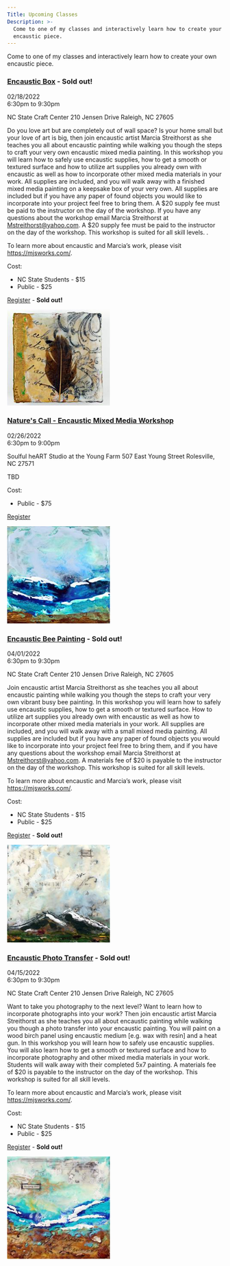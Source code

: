 ```yaml
---
Title: Upcoming Classes
Description: >-
  Come to one of my classes and interactively learn how to create your own
  encaustic piece.
---
```


Come to one of my classes and interactively learn how to create your own encaustic piece.

<div class="event">

  <h3 class="eventTitle">

  [Encaustic Box](https://reporter.ncsu.edu/link/instanceview?courseID=DASA-CRAFTS-MIXED-40&deptName=DASA&instanceID=000008)  - <b>Sold out!</b>

  </h3>

  <div class="eventInfo">

  <div class="eventSideBar">

  02/18/2022  
  6:30pm to 9:30pm

  NC State Craft Center
  210 Jensen Drive
  Raleigh, NC  27605 

  </div>

  <div class="eventDetails">

Do you love art but are completely out of wall space? Is your home small but your love of art is big, then join encaustic artist Marcia Streithorst as she teaches you all about encaustic painting while walking you though the steps to craft your very own encaustic mixed media painting. In this workshop you will learn how to safely use encaustic supplies, how to get a smooth or textured surface and how to utilize art supplies you already own with encaustic as well as how to incorporate other mixed media materials in your work. All supplies are included, and you will walk away with a finished mixed media painting on a keepsake box of your very own. All supplies are included but if you have any paper of found objects you would like to incorporate into your project feel free to bring them. A $20 supply fee must be paid to the instructor on the day of the workshop. If you have any questions about the workshop email Marcia Streithorst at Mstreithorst@yahoo.com. A $20 supply fee must be paid to the instructor on the day of the workshop. This workshop is suited for all skill levels. .

To learn more about encaustic and Marcia’s work, please visit https://mjsworks.com/.

Cost:
 - NC State Students - $15
 - Public - $25

[Register](https://reporter.ncsu.edu/link/instanceview?courseID=DASA-CRAFTS-MIXED-40&deptName=DASA&instanceID=000008)  - <b>Sold out!</b>

  <div class="eventPic">

  ![Painting](/assets/paintings/img_6975_1-thumbnail.jpg)

  </div>  

  </div>

  </div>

</div>

<div class="event">

  <h3 class="eventTitle">

  [Nature's Call - Encaustic Mixed Media Workshop](https://deborahsoulfulheart.com/product/encaustic-painting-using-nature-with-marcia-streithorst-february-26th/)

  </h3>

  <div class="eventInfo">

  <div class="eventSideBar">

  02/26/2022  
  6:30pm to 9:00pm

  Soulful heART Studio at the Young Farm
  507 East Young Street
  Rolesville, NC 27571 

  </div>

  <div class="eventDetails">

TBD

Cost:
 - Public - $75

[Register](https://deborahsoulfulheart.com/product/encaustic-painting-using-nature-with-marcia-streithorst-february-26th/)

  <div class="eventPic">

  ![Painting](/assets/paintings/img_6966_1-thumbnail.jpg)

  </div>  

  </div>

  </div>

</div>

<div class="event">

  <h3 class="eventTitle">

  [Encaustic Bee Painting](https://reporter.ncsu.edu/link/instanceview?courseID=DASA-CRAFTS-MIXED-41&deptName=DASA&instanceID=000012) - <b>Sold out!</b>

  </h3>

  <div class="eventInfo">

  <div class="eventSideBar">

  04/01/2022  
  6:30pm to 9:30pm

  NC State Craft Center
  210 Jensen Drive
  Raleigh, NC  27605 

  </div>

  <div class="eventDetails">

Join encaustic artist Marcia Streithorst as she teaches you all about encaustic painting while walking you though the steps to craft your very own vibrant busy bee painting. In this workshop you will learn how to safely use encaustic supplies, how to get a smooth or textured surface. How to utilize art supplies you already own with encaustic as well as how to incorporate other mixed media materials in your work. All supplies are included, and you will walk away with a small mixed media painting. All supplies are included but if you have any paper of found objects you would like to incorporate into your project feel free to bring them, and if you have any questions about the workshop email Marcia Streithorst at Mstreithorst@yahoo.com. A materials fee of $20 is payable to the instructor on the day of the workshop. This workshop is suited for all skill levels.

To learn more about encaustic and Marcia’s work, please visit https://mjsworks.com/.

Cost:
 - NC State Students - $15
 - Public - $25

[Register](https://reporter.ncsu.edu/link/instanceview?courseID=DASA-CRAFTS-MIXED-41&deptName=DASA&instanceID=000012)  - <b>Sold out!</b>

  <div class="eventPic">

  ![Painting](/assets/paintings/img_6700-thumbnail.jpg)

  </div>  

  </div>

  </div>

</div>

<div class="event">

  <h3 class="eventTitle">

  [Encaustic Photo Transfer](https://reporter.ncsu.edu/link/instanceview?courseID=DASA-CRAFTS-MIXED-47&deptName=DASA&instanceID=000009)  - <b>Sold out!</b>

  </h3>

  <div class="eventInfo">

  <div class="eventSideBar">

  04/15/2022  
  6:30pm to 9:30pm

  NC State Craft Center
  210 Jensen Drive
  Raleigh, NC  27605 

  </div>

  <div class="eventDetails">

Want to take you photography to the next level? Want to learn how to incorporate photographs into your work? Then join encaustic artist Marcia Streithorst as she teaches you all about encaustic painting while walking you though a photo transfer into your encaustic painting. You will paint on a wood birch panel using encaustic medium [e.g. wax with resin] and a heat gun. In this workshop you will learn how to safely use encaustic supplies. You will also learn how to get a smooth or textured surface and how to incorporate photography and other mixed media materials in your work. Students will walk away with their completed 5x7 painting. A materials fee of $20 is payable to the instructor on the day of the workshop. This workshop is suited for all skill levels.

To learn more about encaustic and Marcia’s work, please visit https://mjsworks.com/.

Cost:
 - NC State Students - $15
 - Public - $25

[Register](https://reporter.ncsu.edu/link/instanceview?courseID=DASA-CRAFTS-MIXED-47&deptName=DASA&instanceID=000009)  - <b>Sold out!</b>

  <div class="eventPic">

  ![Painting](/assets/paintings/img_6716-thumbnail.jpg)

  </div>  

  </div>

  </div>

</div>
